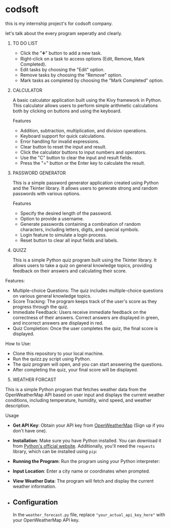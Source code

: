 # codsoft
this is my internship project's for codsoft company.

let's talk about the every program seperatly and clearly.

1. TO DO LIST

   - Click the "➕" button to add a new task.
   - Right-click on a task to access options (Edit, Remove, Mark Completed).
   - Edit tasks by choosing the "Edit" option.
   - Remove tasks by choosing the "Remove" option.
   - Mark tasks as completed by choosing the "Mark Completed" option.

3. CALCULATOR

   A basic calculator application built using the Kivy framework in Python. This calculator allows users to perform simple arithmetic calculations both by clicking on buttons and using the keyboard.

   Features
   - Addition, subtraction, multiplication, and division operations.
   - Keyboard support for quick calculations.
   - Error handling for invalid expressions.
   - Clear button to reset the input and result.
   - Click the calculator buttons to input numbers and operators.
   - Use the "C" button to clear the input and result fields.
   - Press the "=" button or the Enter key to calculate the result.

4. PASSWORD GENERATOR
   
    This is a simple password generator application created using Python and the Tkinter library. It allows users to generate strong and random passwords with various options.

   Features   
      - Specify the desired length of the password.
      - Option to provide a username.
      - Generate passwords containing a combination of random characters, including letters, digits, and special symbols.
      - Login feature to simulate a login process.
      - Reset button to clear all input fields and labels.

5. QUIZZ

   This is a simple Python quiz program built using the Tkinter library. It allows users to take a quiz on general knowledge topics, providing feedback on their answers and calculating their score.

  Features:
  
  - Multiple-choice Questions: The quiz includes multiple-choice questions on various general knowledge topics.
  - Score Tracking: The program keeps track of the user's score as they progress through the quiz.
  - Immediate Feedback: Users receive immediate feedback on the correctness of their answers. Correct answers are displayed in green, and incorrect answers are displayed in red.
  - Quiz Completion: Once the user completes the quiz, the final score is displayed.

  How to Use:
  
  - Clone this repository to your local machine.
  - Run the quizz.py script using Python.
  - The quiz program will open, and you can start answering the questions.
  - After completing the quiz, your final score will be displayed.

5. WEATHER FORCAST

   
This is a simple Python program that fetches weather data from the OpenWeatherMap API based on user input and displays the current weather conditions, including temperature, humidity, wind speed, and weather description.

 Usage

- **Get API Key**: Obtain your API key from [OpenWeatherMap](https://openweathermap.org/api) (Sign up if you don't have one).

- **Installation**: Make sure you have Python installed. You can download it from [Python's official website](https://www.python.org/downloads/). Additionally, you'll need the `requests` library, which can be installed using `pip`:

- **Running the Program**: Run the program using your Python interpreter:


- **Input Location**: Enter a city name or coordinates when prompted.

- **View Weather Data**: The program will fetch and display the current weather information.

- ## Configuration
  In the `weather_forecast.py` file, replace `"your_actual_api_key_here"` with your OpenWeatherMap API key.





